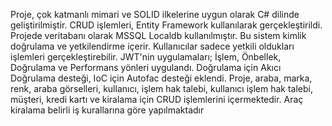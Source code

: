 Proje, çok katmanlı mimari ve SOLID ilkelerine uygun olarak
C# dilinde geliştirilmiştir. CRUD işlemleri, Entity Framework
kullanılarak gerçekleştirildi. Projede veritabanı olarak MSSQL
Localdb kullanılmıştır. Bu sistem kimlik doğrulama ve
yetkilendirme içerir. Kullanıcılar sadece yetkili oldukları
işlemleri gerçekleştirebilir. JWT'nin uygulamaları; İşlem,
Önbellek, Doğrulama ve Performans yönleri uygulandı.
Doğrulama için Akıcı Doğrulama desteği, IoC için Autofac
desteği eklendi. Proje, araba, marka, renk, araba görselleri,
kullanıcı, işlem hak talebi, kullanıcı işlem hak talebi, müşteri,
kredi kartı ve kiralama için CRUD işlemlerini içermektedir.
Araç kiralama belirli iş kurallarına göre yapılmaktadır
